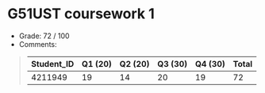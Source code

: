 # G51UST coursework 1
* Grade: 72 / 100
* Comments:
> Student_ID | Q1 (20) | Q2 (20) | Q3 (30) | Q4 (30) | Total
> ---------- | ------- | ------- | ------- | ------- | -----
> 4211949    | 19      |      14 |      20 |      19 |    72
